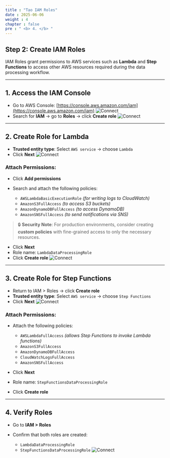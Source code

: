 ```yaml
---
title : "Tạo IAM Roles"
date : 2025-06-06 
weight : 4 
chapter : false
pre : " <b> 4. </b> "
---
```


## Step 2: Create IAM Roles

IAM Roles grant permissions to AWS services such as **Lambda** and **Step Functions** to access other AWS resources required during the data processing workflow.

---

## 1. Access the IAM Console

- Go to AWS Console: [https://console.aws.amazon.com/iam](https://console.aws.amazon.com/iam)
![Connect](/ws_FCJ_HoangNam/images/4.createIAMRole/B2_1.png)
- Search for **IAM** → go to **Roles** → click **Create role**
![Connect](/ws_FCJ_HoangNam/images/4.createIAMRole/B2_2.png)
---

## 2. Create Role for Lambda

- **Trusted entity type**: Select `AWS service` → choose `Lambda`
- Click **Next**
![Connect](/ws_FCJ_HoangNam/images/4.createIAMRole/B2_2_2.png)

### Attach Permissions:

- Click **Add permissions**
- Search and attach the following policies:

  - `AWSLambdaBasicExecutionRole` *(for writing logs to CloudWatch)*
  - `AmazonS3FullAccess` *(to access S3 buckets)*
  - `AmazonDynamoDBFullAccess` *(to access DynamoDB)*
  - `AmazonSNSFullAccess` *(to send notifications via SNS)*

> 🔒 **Security Note**: For production environments, consider creating **custom policies** with fine-grained access to only the necessary resources.

- Click **Next**
- Role name: `LambdaDataProcessingRole`
- Click **Create role**
![Connect](/ws_FCJ_HoangNam/images/4.createIAMRole/B2_2_3.png)

---

## 3. Create Role for Step Functions

- Return to IAM > Roles → click **Create role**
- **Trusted entity type**: Select `AWS service` → choose `Step Functions`
- Click **Next**
![Connect](/ws_FCJ_HoangNam/images/4.createIAMRole/B2_3_1.png)

### Attach Permissions:

- Attach the following policies:

  - `AWSLambdaFullAccess` *(allows Step Functions to invoke Lambda functions)*
  - `AmazonS3FullAccess`
  - `AmazonDynamoDBFullAccess`
  - `CloudWatchLogsFullAccess`
  - `AmazonSNSFullAccess`

- Click **Next**
- Role name: `StepFunctionsDataProcessingRole`
- Click **Create role**

---

## 4. Verify Roles

- Go to **IAM > Roles**
- Confirm that both roles are created:

  - `LambdaDataProcessingRole`
  - `StepFunctionsDataProcessingRole`
  ![Connect](/ws_FCJ_HoangNam/images/4.createIAMRole/B2_3_2.png)
